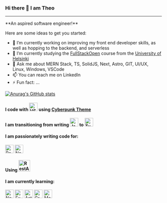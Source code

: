### Hi there 👋 I am Theo
<hr/>
**An aspired software engineer!**

Here are some ideas to get you started:

- 🔭 I’m currently working on improving my front end developer skills, as well as hopping to the backend, and serverless
- 🌱 I’m currently studying the [FullStackOpen](https://fullstackopen.com/en/) course from the [University of Helsinki](https://www.helsinki.fi/en)
- 💬 Ask me about MERN Stack, TS, SolidJS, Next, Astro, GIT, UI/UX, Linux, Windows, VSCode
- 📫 You can reach me on LinkedIn
- ⚡ Fun fact: ...


[![Anurag's GitHub stats](https://github-readme-stats.vercel.app/api?username=TheoKondak&count_private=true&show_icons=true&theme=dracula)](https://github.com/anuraghazra/github-readme-stats)

#### I code with <img src="https://user-images.githubusercontent.com/25774466/223415158-2c535bdf-35c4-4571-b8f8-1ef0731a2595.svg"  width="27"  alt='VSCode icon'> using [Cyberpunk Theme](https://marketplace.visualstudio.com/items?itemName=max-SS.cyberpunk)

#### I am transitioning from writing <img src="https://user-images.githubusercontent.com/25774466/223416274-f0934cf6-c7ac-48f0-82fc-96177ae518e6.svg"  width="27"  alt='JavaScript Icon'> to <img src="https://user-images.githubusercontent.com/25774466/223415711-66f85957-4fe5-483e-9f93-2211bdc95164.svg"  width="27"  alt='TypeScript Icon'>

#### I am passionately writing code for:
<img src="https://user-images.githubusercontent.com/25774466/223416496-325ac140-a5ed-4a40-8c28-56792a46bf03.svg"  width="27"  alt='React Icon'>
<img src="https://user-images.githubusercontent.com/25774466/223416492-4fb9bec2-36b1-47fb-9965-88b658ea725c.svg"  width="27"  alt='NextJs'>

#### Using <img src="https://user-images.githubusercontent.com/25774466/223416815-01f9a6aa-1503-406d-aee6-5011cdf8fed8.svg"  width="37"  alt='RestAPI'>

#### I am currently learning:
<img src="https://user-images.githubusercontent.com/25774466/223416495-44b66f72-05a4-4901-9d6c-5b3220af464d.svg"  width="27"  alt='NodeJs icon'>
<img src="https://user-images.githubusercontent.com/25774466/223416484-9e955486-f824-44ce-b635-c857c493024e.svg"  width="27"  alt='Express JS'>
<img src="https://user-images.githubusercontent.com/25774466/223416499-03e79c58-fe71-45f9-afd4-46b75b3c423e.svg"  width="27"  alt='Astro JS Icon'>
<img src="https://user-images.githubusercontent.com/25774466/223417390-77a4c8db-4814-4b5f-a1fc-01aab47e2ed5.svg"  width="27"  alt='GraphQL Icon'>
<img src="https://user-images.githubusercontent.com/25774466/223417393-31605b5f-e43c-4fda-bc12-0d91e10746f2.svg"  width="27"  alt='MongoDB Icon'>

